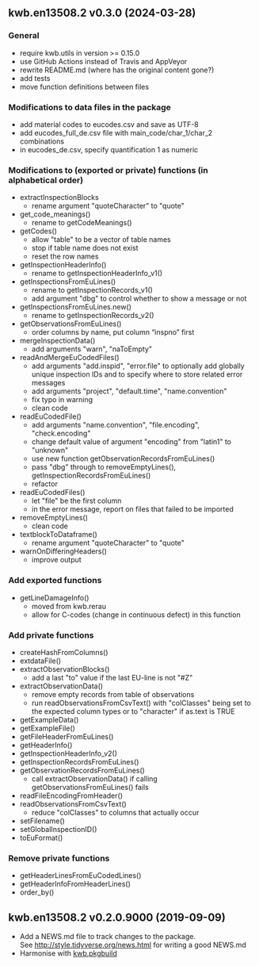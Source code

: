 ## kwb.en13508.2 v0.3.0 (2024-03-28)

### General

* require kwb.utils in version >= 0.15.0
* use GitHub Actions instead of Travis and AppVeyor
* rewrite README.md (where has the original content gone?)
* add tests
* move function definitions between files

### Modifications to data files in the package

* add material codes to eucodes.csv and save as UTF-8
* add eucodes_full_de.csv file with main_code/char_1/char_2 combinations
* in eucodes_de.csv, specify quantification 1 as numeric

### Modifications to (exported or private) functions (in alphabetical order)

* extractInspectionBlocks
  - rename argument "quoteCharacter" to "quote"
* get_code_meanings()
  - rename to getCodeMeanings() 
* getCodes()
  - allow "table" to be a vector of table names
  - stop if table name does not exist
  - reset the row names
* getInspectionHeaderInfo()
  - rename to getInspectionHeaderInfo_v1()
* getInspectionsFromEuLines()
  - rename to getInspectionRecords_v1()
  - add argument "dbg" to control whether to show a message or not
* getInspectionsFromEuLines.new() 
  - rename to getInspectionRecords_v2()
* getObservationsFromEuLines()
  - order columns by name, put column “inspno” first
* mergeInspectionData()
  - add arguments "warn", "naToEmpty"
* readAndMergeEuCodedFiles()
  - add arguments "add.inspid", "error.file" to optionally add globally unique
    inspection IDs and to specify where to store related error messages
  - add arguments "project", "default.time", "name.convention"
  - fix typo in warning
  - clean code
* readEuCodedFile()
  - add arguments "name.convention", "file.encoding", "check.encoding"
  - change default value of argument "encoding" from "latin1" to "unknown" 
  - use new function getObservationRecordsFromEuLines()
  - pass "dbg" through to removeEmptyLines(), getInspectionRecordsFromEuLines() 
  - refactor
* readEuCodedFiles()
  - let "file" be the first column
  - in the error message, report on files that failed to be imported
* removeEmptyLines()
  - clean code
* textblockToDataframe()
  - rename argument "quoteCharacter" to "quote"
* warnOnDifferingHeaders()
  - improve output

### Add exported functions

* getLineDamageInfo()
  - moved from kwb.rerau
  - allow for C-codes (change in continuous defect) in this function

### Add private functions

* createHashFromColumns()
* extdataFile()
* extractObservationBlocks()
  - add a last "to" value if the last EU-line is not "#Z"
* extractObservationData()
  - remove empty records from table of observations 
  - run readObservationsFromCsvText() with "colClasses" being set to the 
    expected column types or to "character" if as.text is TRUE
* getExampleData()
* getExampleFile()
* getFileHeaderFromEuLines()
* getHeaderInfo()
* getInspectionHeaderInfo_v2()
* getInspectionRecordsFromEuLines()
* getObservationRecordsFromEuLines()
  - call extractObservationData() if calling getObservationsFromEuLines() fails
* readFileEncodingFromHeader()
* readObservationsFromCsvText()
  - reduce "colClasses" to columns that actually occur
* setFilename()
* setGlobalInspectionID()
* toEuFormat()
  
### Remove private functions

* getHeaderLinesFromEuCodedLines()
* getHeaderInfoFromHeaderLines()
* order_by()

## kwb.en13508.2 v0.2.0.9000 (2019-09-09)

* Add a NEWS.md file to track changes to the package.  
  See http://style.tidyverse.org/news.html for writing a good NEWS.md
* Harmonise with [kwb.pkgbuild](https://kwb-r.github.io/kwb.pkgbuild)
